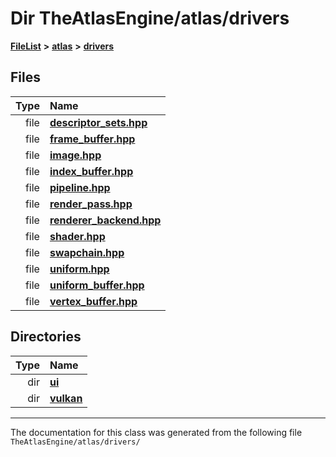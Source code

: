 

# Dir TheAtlasEngine/atlas/drivers



[**FileList**](files.md) **>** [**atlas**](dir_1e6ffef027cfcf7ded3287660b505c9f.md) **>** [**drivers**](dir_1605561db8076fbb4262fa758aa3edc0.md)












## Files

| Type | Name |
| ---: | :--- |
| file | [**descriptor\_sets.hpp**](descriptor__sets_8hpp.md) <br> |
| file | [**frame\_buffer.hpp**](frame__buffer_8hpp.md) <br> |
| file | [**image.hpp**](image_8hpp.md) <br> |
| file | [**index\_buffer.hpp**](index__buffer_8hpp.md) <br> |
| file | [**pipeline.hpp**](pipeline_8hpp.md) <br> |
| file | [**render\_pass.hpp**](render__pass_8hpp.md) <br> |
| file | [**renderer\_backend.hpp**](renderer__backend_8hpp.md) <br> |
| file | [**shader.hpp**](shader_8hpp.md) <br> |
| file | [**swapchain.hpp**](swapchain_8hpp.md) <br> |
| file | [**uniform.hpp**](uniform_8hpp.md) <br> |
| file | [**uniform\_buffer.hpp**](uniform__buffer_8hpp.md) <br> |
| file | [**vertex\_buffer.hpp**](vertex__buffer_8hpp.md) <br> |


## Directories

| Type | Name |
| ---: | :--- |
| dir | [**ui**](dir_ff140d359ab74e0fd6356ef2a8a2700b.md) <br> |
| dir | [**vulkan**](dir_d1501d70e56e021a40f9d93dd0e2ca19.md) <br> |

























































------------------------------
The documentation for this class was generated from the following file `TheAtlasEngine/atlas/drivers/`

